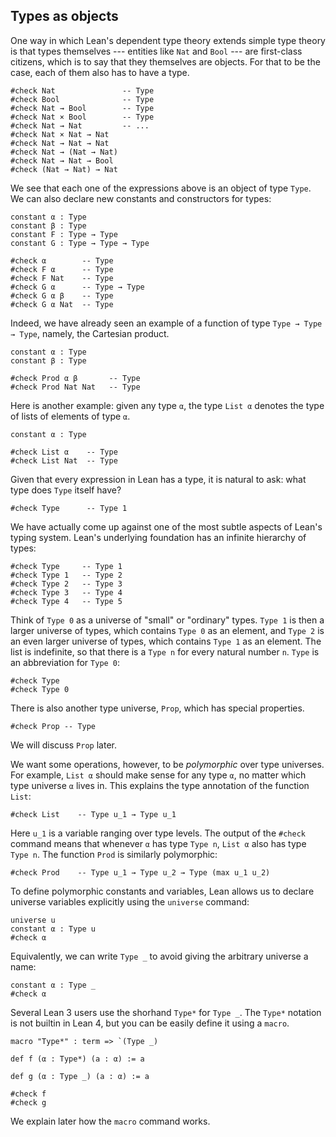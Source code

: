 ## Types as objects

One way in which Lean's dependent type theory extends simple type theory is that types themselves --- entities like ``Nat`` and ``Bool`` ---
are first-class citizens, which is to say that they themselves are objects. For that to be the case, each of them also has to have a type.

```lean
#check Nat               -- Type
#check Bool              -- Type
#check Nat → Bool        -- Type
#check Nat × Bool        -- Type
#check Nat → Nat         -- ...
#check Nat × Nat → Nat
#check Nat → Nat → Nat
#check Nat → (Nat → Nat)
#check Nat → Nat → Bool
#check (Nat → Nat) → Nat
```

We see that each one of the expressions above is an object of type ``Type``. We can also declare new constants and constructors for types:

```lean
constant α : Type
constant β : Type
constant F : Type → Type
constant G : Type → Type → Type

#check α        -- Type
#check F α      -- Type
#check F Nat    -- Type
#check G α      -- Type → Type
#check G α β    -- Type
#check G α Nat  -- Type
```

Indeed, we have already seen an example of a function of type ``Type → Type → Type``, namely, the Cartesian product.

```lean
constant α : Type
constant β : Type

#check Prod α β       -- Type
#check Prod Nat Nat   -- Type
```

Here is another example: given any type ``α``, the type ``List α`` denotes the type of lists of elements of type ``α``.

```lean
constant α : Type

#check List α    -- Type
#check List Nat  -- Type
```

Given that every expression in Lean has a type, it is natural to ask: what type does ``Type`` itself have?

```lean
#check Type      -- Type 1
```

We have actually come up against one of the most subtle aspects of Lean's typing system.
Lean's underlying foundation has an infinite hierarchy of types:

```lean
#check Type     -- Type 1
#check Type 1   -- Type 2
#check Type 2   -- Type 3
#check Type 3   -- Type 4
#check Type 4   -- Type 5
```

Think of ``Type 0`` as a universe of "small" or "ordinary" types.
``Type 1`` is then a larger universe of types, which contains ``Type 0`` as an element,
and ``Type 2`` is an even larger universe of types, which contains ``Type 1`` as an element.
The list is indefinite, so that there is a ``Type n`` for every natural number ``n``.
``Type`` is an abbreviation for ``Type 0``:

```lean
#check Type
#check Type 0
```

There is also another type universe, ``Prop``, which has special properties.

```lean
#check Prop -- Type
```

We will discuss ``Prop`` later.

We want some operations, however, to be *polymorphic* over type universes. For example, ``List α`` should
make sense for any type ``α``, no matter which type universe ``α`` lives in. This explains the type annotation of the function ``List``:

```lean
#check List    -- Type u_1 → Type u_1
```

Here ``u_1`` is a variable ranging over type levels. The output of the ``#check`` command means that whenever ``α`` has type ``Type n``, ``List α`` also has type ``Type n``. The function ``Prod`` is similarly polymorphic:

```lean
#check Prod    -- Type u_1 → Type u_2 → Type (max u_1 u_2)
```

To define polymorphic constants and variables, Lean allows us to declare universe variables explicitly using the `universe` command:

```lean
universe u
constant α : Type u
#check α
```
Equivalently, we can write ``Type _`` to avoid giving the arbitrary universe a name:

```lean
constant α : Type _
#check α
```

Several Lean 3 users use the shorhand `Type*` for `Type _`. The `Type*` notation is not builtin in Lean 4, but you can be easily define it using a `macro`.
```lean
macro "Type*" : term => `(Type _)

def f (α : Type*) (a : α) := a

def g (α : Type _) (a : α) := a

#check f
#check g
```

We explain later how the `macro` command works.
